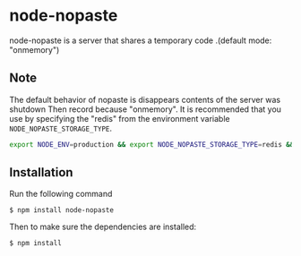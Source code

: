node-nopaste
==============

node-nopaste is a server that shares a temporary code .(default mode: "onmemory")

Note
----

The default behavior of nopaste is disappears contents of the server was shutdown Then record because "onmemory".
It is recommended that you use by specifying the "redis" from the environment variable `NODE_NOPASTE_STORAGE_TYPE`.

```bash
export NODE_ENV=production && export NODE_NOPASTE_STORAGE_TYPE=redis && npm run start | node-nopaste
```

## Installation

Run the following command

    $ npm install node-nopaste

Then to make sure the dependencies are installed:

    $ npm install

